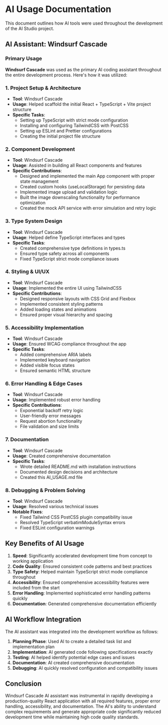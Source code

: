 # AI Usage Documentation

This document outlines how AI tools were used throughout the development of the AI Studio project.

## AI Assistant: Windsurf Cascade

### Primary Usage

**Windsurf Cascade** was used as the primary AI coding assistant throughout the entire development process. Here's how it was utilized:

### 1. Project Setup & Architecture
- **Tool**: Windsurf Cascade
- **Usage**: Helped scaffold the initial React + TypeScript + Vite project structure
- **Specific Tasks**:
  - Setting up TypeScript with strict mode configuration
  - Installing and configuring TailwindCSS with PostCSS
  - Setting up ESLint and Prettier configurations
  - Creating the initial project file structure

### 2. Component Development
- **Tool**: Windsurf Cascade
- **Usage**: Assisted in building all React components and features
- **Specific Contributions**:
  - Designed and implemented the main App component with proper state management
  - Created custom hooks (useLocalStorage) for persisting data
  - Implemented image upload and validation logic
  - Built the image downscaling functionality for performance optimization
  - Created the mock API service with error simulation and retry logic

### 3. Type System Design
- **Tool**: Windsurf Cascade
- **Usage**: Helped define TypeScript interfaces and types
- **Specific Tasks**:
  - Created comprehensive type definitions in types.ts
  - Ensured type safety across all components
  - Fixed TypeScript strict mode compliance issues

### 4. Styling & UI/UX
- **Tool**: Windsurf Cascade
- **Usage**: Implemented the entire UI using TailwindCSS
- **Specific Contributions**:
  - Designed responsive layouts with CSS Grid and Flexbox
  - Implemented consistent styling patterns
  - Added loading states and animations
  - Ensured proper visual hierarchy and spacing

### 5. Accessibility Implementation
- **Tool**: Windsurf Cascade
- **Usage**: Ensured WCAG compliance throughout the app
- **Specific Tasks**:
  - Added comprehensive ARIA labels
  - Implemented keyboard navigation
  - Added visible focus states
  - Ensured semantic HTML structure

### 6. Error Handling & Edge Cases
- **Tool**: Windsurf Cascade
- **Usage**: Implemented robust error handling
- **Specific Contributions**:
  - Exponential backoff retry logic
  - User-friendly error messages
  - Request abortion functionality
  - File validation and size limits

### 7. Documentation
- **Tool**: Windsurf Cascade
- **Usage**: Created comprehensive documentation
- **Specific Tasks**:
  - Wrote detailed README.md with installation instructions
  - Documented design decisions and architecture
  - Created this AI_USAGE.md file

### 8. Debugging & Problem Solving
- **Tool**: Windsurf Cascade
- **Usage**: Resolved various technical issues
- **Notable Fixes**:
  - Fixed Tailwind CSS PostCSS plugin compatibility issue
  - Resolved TypeScript verbatimModuleSyntax errors
  - Fixed ESLint configuration warnings

## Key Benefits of AI Usage

1. **Speed**: Significantly accelerated development time from concept to working application
2. **Code Quality**: Ensured consistent code patterns and best practices
3. **Type Safety**: Helped maintain TypeScript strict mode compliance throughout
4. **Accessibility**: Ensured comprehensive accessibility features were included from the start
5. **Error Handling**: Implemented sophisticated error handling patterns quickly
6. **Documentation**: Generated comprehensive documentation efficiently

## AI Workflow Integration

The AI assistant was integrated into the development workflow as follows:

1. **Planning Phase**: Used AI to create a detailed task list and implementation plan
2. **Implementation**: AI generated code following specifications exactly
3. **Testing**: AI helped identify potential edge cases and issues
4. **Documentation**: AI created comprehensive documentation
5. **Debugging**: AI quickly resolved configuration and compatibility issues

## Conclusion

Windsurf Cascade AI assistant was instrumental in rapidly developing a production-quality React application with all required features, proper error handling, accessibility, and documentation. The AI's ability to understand complex requirements and generate appropriate code significantly reduced development time while maintaining high code quality standards.
